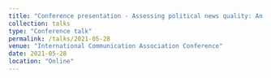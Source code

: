 ```yaml
---
title: "Conference presentation - Assessing political news quality: An automated comparison of political news quality indicators across German newspapers"
collection: talks
type: "Conference talk"
permalink: /talks/2021-05-28
venue: "International Communication Association Conference"
date: 2021-05-28
location: "Online"
---
```

